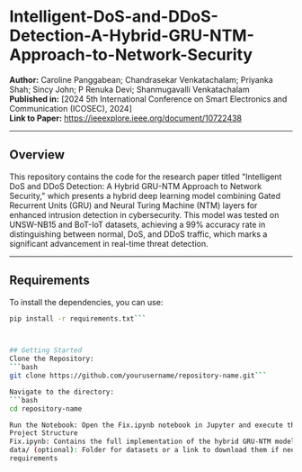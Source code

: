 # Intelligent-DoS-and-DDoS-Detection-A-Hybrid-GRU-NTM-Approach-to-Network-Security

**Author:** Caroline Panggabean; Chandrasekar Venkatachalam; Priyanka Shah; Sincy John; P Renuka Devi; Shanmugavalli Venkatachalam  
**Published in:** [2024 5th International Conference on Smart Electronics and Communication (ICOSEC), 2024]  
**Link to Paper:** https://ieeexplore.ieee.org/document/10722438

---

## Overview

This repository contains the code for the research paper titled "Intelligent DoS and DDoS Detection: A Hybrid GRU-NTM Approach to Network Security," which presents a hybrid deep learning model combining Gated Recurrent Units (GRU) and Neural Turing Machine (NTM) layers for enhanced intrusion detection in cybersecurity. This model was tested on UNSW-NB15 and BoT-IoT datasets, achieving a 99% accuracy rate in distinguishing between normal, DoS, and DDoS traffic, which marks a significant advancement in real-time threat detection.

---

## Requirements

To install the dependencies, you can use:

```bash
pip install -r requirements.txt```



## Getting Started
Clone the Repository:
```bash
git clone https://github.com/yourusername/repository-name.git```

Navigate to the directory:
```bash
cd repository-name

Run the Notebook: Open the Fix.ipynb notebook in Jupyter and execute the cells sequentially. Instructions and comments in the notebook provide additional details on each step.
Project Structure
Fix.ipynb: Contains the full implementation of the hybrid GRU-NTM model for DoS and DDoS detection.
data/ (optional): Folder for datasets or a link to download them if needed.
requirements
